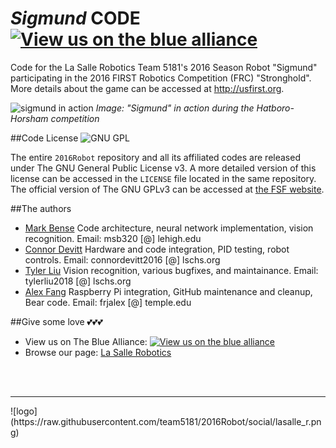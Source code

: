 # *Sigmund* CODE [![View us on the blue alliance](http://www.thebluealliance.com/images/tba_blue_lamp_navbar_large.png)](http://www.thebluealliance.com/team/5181)

Code for the La Salle Robotics Team 5181's 2016 Season Robot "Sigmund" participating in the 2016 FIRST Robotics Competition (FRC) "Stronghold". More details about the game can be accessed at http://usfirst.org.

![sigmund in action](https://i.imgur.com/Bfpw7XOh.jpg)
*Image: "Sigmund" in action during the Hatboro-Horsham competition*


##Code License
![GNU GPL](https://www.gnu.org/graphics/gplv3-127x51.png)

The entire `2016Robot` repository and all its affiliated codes are released under The GNU General Public License v3. A more detailed version of this license can be accessed in the `LICENSE` file located in the same repository. The official version of The GNU GPLv3 can be accessed at [the FSF website](https://www.gnu.org/licenses/gpl-3.0.en.html).

##The authors

* [Mark Bense](https://github.com/msbense) Code architecture, neural network implementation, vision recognition. Email: msb320 [@] lehigh.edu
* [Connor Devitt](https://github.com/Connor-Devitt) Hardware and code integration, PID testing, robot controls. Email: connordevitt2016 [@] lschs.org
* [Tyler Liu](https://github.com/tylerliu) Vision recognition, various bugfixes, and maintainance. Email: tylerliu2018 [@] lschs.org
* [Alex Fang](https://github.com/frjalex) Raspberry Pi integration, GitHub maintenance and cleanup, Bear code. Email: frjalex [@] temple.edu

##Give some love 💕💕💕

 * View us on The Blue Alliance: [![View us on the blue alliance](http://www.thebluealliance.com/images/tba_blue_lamp_navbar_large.png)](http://www.thebluealliance.com/team/5181)
 * Browse our page: [La Salle Robotics](https://lschs.org/robotics)

<br><br>
<hr>
![logo](https://raw.githubusercontent.com/team5181/2016Robot/social/lasalle_r.png)
